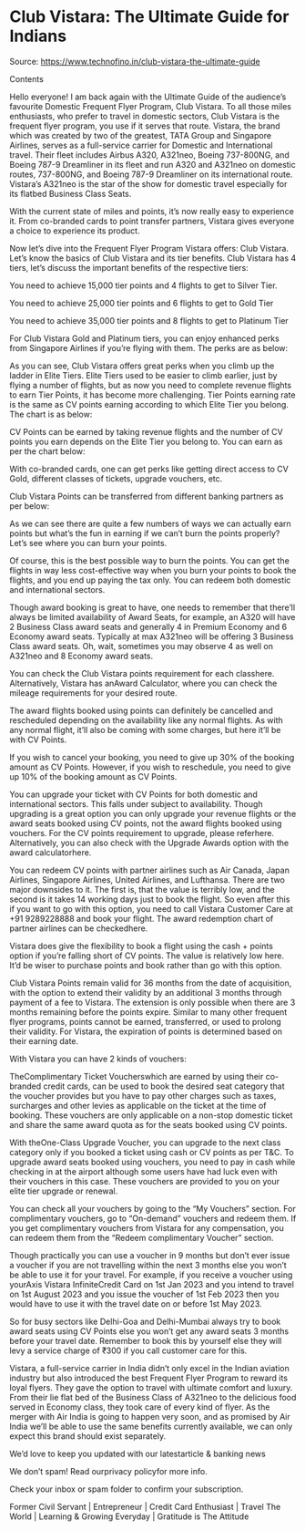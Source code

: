 # Club Vistara: The Ultimate Guide for Indians

Source: https://www.technofino.in/club-vistara-the-ultimate-guide

Contents

Hello everyone! I am back again with the Ultimate Guide of the audience’s favourite Domestic Frequent Flyer Program, Club Vistara. To all those miles enthusiasts, who prefer to travel in domestic sectors, Club Vistara is the frequent flyer program, you use if it serves that route. Vistara, the brand which was created by two of the greatest, TATA Group and Singapore Airlines, serves as a full-service carrier for Domestic and International travel. Their fleet includes Airbus A320, A321neo, Boeing 737-800NG, and Boeing 787-9 Dreamliner in its fleet and run A320 and A321neo on domestic routes, 737-800NG, and Boeing 787-9 Dreamliner on its international route. Vistara’s A321neo is the star of the show for domestic travel especially for its flatbed Business Class Seats.

With the current state of miles and points, it’s now really easy to experience it. From co-branded cards to point transfer partners, Vistara gives everyone a choice to experience its product.

Now let’s dive into the Frequent Flyer Program Vistara offers: Club Vistara. Let’s know the basics of Club Vistara and its tier benefits. Club Vistara has 4 tiers, let’s discuss the important benefits of the respective tiers:

You need to achieve 15,000 tier points and 4 flights to get to Silver Tier.

You need to achieve 25,000 tier points and 6 flights to get to Gold Tier

You need to achieve 35,000 tier points and 8 flights to get to Platinum Tier

For Club Vistara Gold and Platinum tiers, you can enjoy enhanced perks from Singapore Airlines if you’re flying with them. The perks are as below:

As you can see, Club Vistara offers great perks when you climb up the ladder in Elite Tiers. Elite Tiers used to be easier to climb earlier, just by flying a number of flights, but as now you need to complete revenue flights to earn Tier Points, it has become more challenging. Tier Points earning rate is the same as CV points earning according to which Elite Tier you belong. The chart is as below:

CV Points can be earned by taking revenue flights and the number of CV points you earn depends on the Elite Tier you belong to. You can earn as per the chart below:

With co-branded cards, one can get perks like getting direct access to CV Gold, different classes of tickets, upgrade vouchers, etc.

Club Vistara Points can be transferred from different banking partners as per below:

As we can see there are quite a few numbers of ways we can actually earn points but what’s the fun in earning if we can’t burn the points properly? Let’s see where you can burn your points.

Of course, this is the best possible way to burn the points. You can get the flights in way less cost-effective way when you burn your points to book the flights, and you end up paying the tax only. You can redeem both domestic and international sectors.

Though award booking is great to have, one needs to remember that there’ll always be limited availability of Award Seats, for example, an A320 will have 2 Business Class award seats and generally 4 in Premium Economy and 6 Economy award seats. Typically at max A321neo will be offering 3 Business Class award seats. Oh, wait, sometimes you may observe 4 as well on A321neo and 8 Economy award seats.

You can check the Club Vistara points requirement for each classhere. Alternatively, Vistara has anAward Calculator, where you can check the mileage requirements for your desired route.

The award flights booked using points can definitely be cancelled and rescheduled depending on the availability like any normal flights. As with any normal flight, it’ll also be coming with some charges, but here it’ll be with CV Points.

If you wish to cancel your booking, you need to give up 30% of the booking amount as CV Points. However, if you wish to reschedule, you need to give up 10% of the booking amount as CV Points.

You can upgrade your ticket with CV Points for both domestic and international sectors. This falls under subject to availability. Though upgrading is a great option you can only upgrade your revenue flights or the award seats booked using CV points, not the award flights booked using vouchers. For the CV points requirement to upgrade, please referhere. Alternatively, you can also check with the Upgrade Awards option with the award calculatorhere.

You can redeem CV points with partner airlines such as Air Canada, Japan Airlines, Singapore Airlines, United Airlines, and Lufthansa. There are two major downsides to it. The first is, that the value is terribly low, and the second is it takes 14 working days just to book the flight. So even after this if you want to go with this option, you need to call Vistara Customer Care at +91 9289228888 and book your flight. The award redemption chart of partner airlines can be checkedhere.

Vistara does give the flexibility to book a flight using the cash + points option if you’re falling short of CV points. The value is relatively low here. It’d be wiser to purchase points and book rather than go with this option.

Club Vistara Points remain valid for 36 months from the date of acquisition, with the option to extend their validity by an additional 3 months through payment of a fee to Vistara. The extension is only possible when there are 3 months remaining before the points expire. Similar to many other frequent flyer programs, points cannot be earned, transferred, or used to prolong their validity. For Vistara, the expiration of points is determined based on their earning date.

With Vistara you can have 2 kinds of vouchers:

TheComplimentary Ticket Voucherswhich are earned by using their co-branded credit cards, can be used to book the desired seat category that the voucher provides but you have to pay other charges such as taxes, surcharges and other levies as applicable on the ticket at the time of booking. These vouchers are only applicable on a non-stop domestic ticket and share the same award quota as for the seats booked using CV points.

With theOne-Class Upgrade Voucher, you can upgrade to the next class category only if you booked a ticket using cash or CV points as per T&C. To upgrade award seats booked using vouchers, you need to pay in cash while checking in at the airport although some users have had luck even with their vouchers in this case. These vouchers are provided to you on your elite tier upgrade or renewal.

You can check all your vouchers by going to the “My Vouchers” section. For complimentary vouchers, go to “On-demand” vouchers and redeem them. If you get complimentary vouchers from Vistara for any compensation, you can redeem them from the “Redeem complimentary Voucher” section.

Though practically you can use a voucher in 9 months but don’t ever issue a voucher if you are not travelling within the next 3 months else you won’t be able to use it for your travel. For example, if you receive a voucher using yourAxis Vistara InfiniteCredit Card on 1st Jan 2023 and you intend to travel on 1st August 2023 and you issue the voucher of 1st Feb 2023 then you would have to use it with the travel date on or before 1st May 2023.

So for busy sectors like Delhi-Goa and Delhi-Mumbai always try to book award seats using CV Points else you won’t get any award seats 3 months before your travel date. Remember to book this by yourself else they will levy a service charge of ₹300 if you call customer care for this.

Vistara, a full-service carrier in India didn’t only excel in the Indian aviation industry but also introduced the best Frequent Flyer Program to reward its loyal flyers. They gave the option to travel with ultimate comfort and luxury. From their lie flat bed of the Business Class of A321neo to the delicious food served in Economy class, they took care of every kind of flyer. As the merger with Air India is going to happen very soon, and as promised by Air India we’ll be able to use the same benefits currently available, we can only expect this brand should exist separately.

We’d love to keep you updated with our latestarticle & banking news

We don’t spam! Read ourprivacy policyfor more info.

Check your inbox or spam folder to confirm your subscription.

Former Civil Servant | Entrepreneur | Credit Card Enthusiast | Travel The World | Learning & Growing Everyday | Gratitude is The Attitude